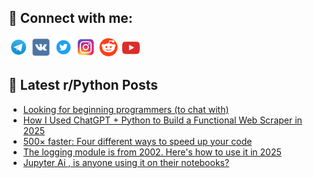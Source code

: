 ## 🔎 Connect with me:
[<img src="https://github.com/bullbesh/bullbesh/blob/main/images/Telegram.png" width="32" height="32" />](https://t.me/bullbesh)
[<img src="https://github.com/bullbesh/bullbesh/blob/main/images/VK.png" width="32" height="32" />](https://vk.com/bullbesh)
[<img src="https://github.com/bullbesh/bullbesh/blob/main/images/Twitter.png" width="32" height="32" />](https://twitter.com/bullbesh1)
[<img src="https://github.com/bullbesh/bullbesh/blob/main/images/Instagram.png" width="32" height="32" />](https://www.instagram.com/bullbesh)
[<img src="https://github.com/bullbesh/bullbesh/blob/main/images/Reddit.png" width="32" height="32" />](https://www.reddit.com/user/bullbesh)
[<img src="https://github.com/bullbesh/bullbesh/blob/main/images/YouTube.png" width="32" height="32" />](https://www.youtube.com/channel/UCtfjRs6uzgq5mfm8S06WTcg)

## 📕 Latest r/Python Posts
<!-- BLOG-POST-LIST:START -->
- [Looking for beginning programmers &lpar;to chat with&rpar;](https://www.reddit.com/r/Python/comments/1lq3syz/looking_for_beginning_programmers_to_chat_with/)
- [How I Used ChatGPT + Python to Build a Functional Web Scraper in 2025](https://www.reddit.com/r/Python/comments/1lq3igj/how_i_used_chatgpt_python_to_build_a_functional/)
- [500× faster: Four different ways to speed up your code](https://www.reddit.com/r/Python/comments/1lq3ejm/500_faster_four_different_ways_to_speed_up_your/)
- [The logging module is from 2002. Here&#39;s how to use it in 2025](https://www.reddit.com/r/Python/comments/1lq2zq0/the_logging_module_is_from_2002_heres_how_to_use/)
- [Jupyter Ai , is anyone using it on their notebooks?](https://www.reddit.com/r/Python/comments/1lq1k2f/jupyter_ai_is_anyone_using_it_on_their_notebooks/)
<!-- BLOG-POST-LIST:END -->
